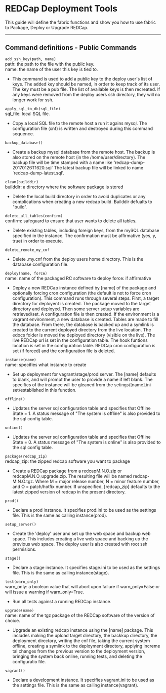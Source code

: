 # REDCap Deployment Tools

This guide will define the fabric functions and show you how to use fabric to Package, Deploy or Upgrade REDCap.

---

## Command definitions - Public Commands  

`add_ssh_key(path, name)`  
path: the path to the file with the public key.  
name: the name of the user this key is tied to.
* This command is used to add a public key to the deploy user's list of keys. The added key should be named, in order to keep track of its user. The key must be a pub file. The list of available keys is then recreated. If any keys were removed from the deploy users ssh directory, they will no longer work for ssh.

`apply_sql_to_db(sql_file)`  
sql_file: local SQL file.
* Copy a local SQL file to the remote host a run it agains mysql. The configuration file (cnf) is written and destroyed during this command sequence.

`backup_database()`  
* Create a backup mysql database from the remote host. The backup is also stored on the remote host (in the /home/user/directory). The backup file will be time stamped with a name like 'redcap-dump-20170126T1620.sql' The latest backup file will be linked to name 'redcap-dump-latest.sql'.

`clean(builddir)`  
builddir: a directory where the software package is stored
* Delete the local build directory in order to avoid duplicates or any complications when creating a new redcap build. Builddir defualts to "build".

`delete_all_tables(confirm)`  
confirm: safeguard to ensure that user wants to delete all tables.
* Delete existing tables, including foreign keys, from the mySQL database specified in the instance. The confirmation must be affirmative (yes, y, true) in order to execute.

`delete_remote_my_cnf`  
* Delete .my.cnf from the deploy users home directory. This is the database configuration file.

`deploy(name, force)`  
name: name of the packaged RC software to deploy
force: if affirmative
* Deploy a new REDCap instance defined by [name] of the package and optionally forcing cron configuration (the default is not to force cron configuration). This command runs through several steps. First, a target directory for deployent is created. The package moved to the target directory and deployed. Then some server setup variables are retrieved/set. A configuration file is then created. If the environment is a vagrant environment, a new database is created. Tables are made to fill the database. From there, the database is backed up and a symlink is created to the current deployed directory from the live location. The edocs folder is moved the deployed directory (visible on the live). The live REDCap url is set in the configuration table. The hook funtions location is set in the configuration table. REDCap cron configuration is set (if forced) and the configuration file is deleted.

`instance(name)`  
name: specifies what instance to create
* Set up deployment for vagrant/stage/prod server. The [name] defaults to blank, and will prompt the user to provide a name if left blank. The specifics of the instance will be gleaned from the setings/[name].ini set/established in this function.

`offline()`  
* Updates the server sql configuration table and specifies that Offline State = 1. A status message of "The system is offline" is also provided to the sql config table.

`online()`  
* Updates the server sql configuration table and specifies that Offline State = 0. A status message of "The system is online" is also provided to the sql config table.

`package(redcap_zip)`  
redcap_zip: the zipped redcap software you want to package
* Create a REDCap package from a redcapM.N.O.zip or redcapM.N.O_upgrade.zip. The resulting file will be named redcap-M.N.O.tgz. Where M = major release number, N = minor feature number, and O = patch/hotfix number. If unspecified, [redcap_zip] defaults to the latest zipped version of redcap in the present directory.

`prod()`  
* Declare a prod instance. It specifies prod.ini to be used as the settings file. This is the same as calling instance(prod).

`setup_server()`  
* Create the 'deploy' user and set up the web space and backup web space. This includes creating a live web space and backing up the previous web space. The deploy user is also created with root ssh permisions.

`stage()`  
* Declare a stage instance. It specifies stage.ini to be used as the settings file. This is the same as calling instance(stage).

`test(warn_only)`  
warn_only: a boolean value that will abort upon failure if warn_only=False or will issue a warning if warn_only=True.  
* Run all tests against a running REDCap instance.

`upgrade(name)`  
name: name of the tgz package of the REDCap software of the version of choice.  
* Upgrade an existing redcap instance using the [name] package. This includes making the upload target directory, the backkup directory, the deployment directory, writing the cnf file, taking the current system offline, creating a symlink to the deployment directory, applying increme tal changes from the previous version to the deployment version, bringing the system back online, running tests, and deleting the configuratio file. 

`vagrant()`  
* Declare a development instance. It specifies vagrant.ini to be used as the settings file. This is the same as calling instance(vagrant).

